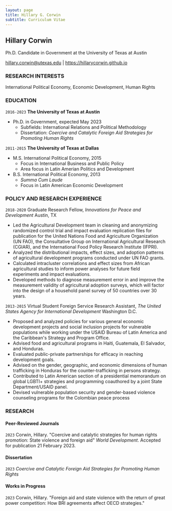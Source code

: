 ```yaml
---
layout: page
title: Hillary G. Corwin
subtitle: Curriculum Vitae
---
```


## Hillary Corwin
Ph.D. Candidate in Government at the University of Texas at Austin
<div id="webaddress">
<a href="hillary.corwin@utexas.edu">hillary.corwin@utexas.edu</a>
| <a href="http://hillarycorwin.github.io">https://hillarycorwin.github.io</a>
</div>

### RESEARCH INTERESTS
International Political Economy, Economic Development, Human Rights

### EDUCATION

`2016-2023`
__The University of Texas at Austin__
- Ph.D. in Government, expected May 2023
  - Subfields: International Relations and Political Methodology
  - Dissertation: _Coercive and Catalytic Foreign Aid Strategies for Promoting Human Rights_

`2011-2015`
__The University of Texas at Dallas__
- M.S. International Political Economy, 2015
  - Focus in International Business and Public Policy
  - Area focus in Latin Amerian Politics and Development
- B.S. International Political Economy, 2013
  - _Summa Cum Laude_
  - Focus in Latin American Economic Development

### POLICY AND RESEARCH EXPERIENCE
`2018-2020` Graduate Research Fellow, *Innovations for Peace and Development* Austin, TX
- Led the Agricultural Development team in cleaning and anonymizing randomized control trial and impact evaluation replication files for publication for the United Nations Food and Agriculture Organization (UN FAO), the Consultative Group on International Agricultural Research (CGIAR), and the International Food Policy Research Institute (IFPRI).
- Analyzed the distributional impacts, effect sizes, and adoption patterns of agricultural development programs conducted under UN FAO grants.
- Calculated intracluster correlations and effect sizes from African agricultural studies to inform power analyses for future field experiments and impact evaluations. 
- Developed methods to diagnose measurement error in and improve the measurement validity of agricultural adoption surveys, which will factor into the design of a household panel survey of 50 countries over 30 years.

`2013-2015` Virtual Student Foreign Service Research Assistant, *The United States Agency for International Development* Washington D.C. 
- Proposed and analyzed policies for various general economic development projects and social inclusion projects for vulnerable populations while working under the USAID Bureau of Latin America and the Caribbean's Strategy and Program Office.
- Advised food and agricultural programs in Haiti, Guatemala, El Salvador, and Honduras.
- Evaluated public-private partnerships for efficacy in reaching development goals.
- Advised on the gender, geographic, and economic dimensions of human trafficking in Honduras for the counter-trafficking in persons strategy.
- Contributed to Latin American section of a presidential memorandum on global LGBTI+ strategies and programming coauthored by a joint State Department/USAID panel.
- Devised vulnerable population security and gender-based violence counseling programs for the Colombian peace process

### RESEARCH
<!-- A list is also available [online]([http://scholar.google.co.uk/citations?user=LTOTl0YAAAAJ](https://scholar.google.com/citations?user=k8L3VRsAAAAJ&hl=en)) -->
#### Peer-Reviewed Journals
`2023`
Corwin, Hillary. "Coercive and catalytic strategies for human rights promotion: State violence and foreign aid" _World Development_. Accepted for publication 21 February 2023.

#### Dissertation
`2023`
_Coercive and Catalytic Foreign Aid Strategies for Promoting Human Rights_

#### Works in Progress
`2023`
Corwin, Hillary. "Foreign aid and state violence with the return of great power competition: How BRI agreements affect OECD strategies."


<!-- ### Footer
Last updated: February 2023 -->

